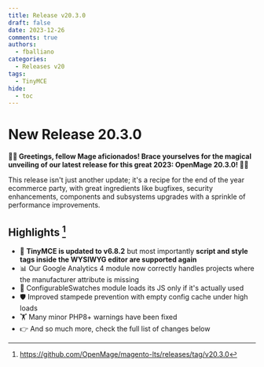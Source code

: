 ```yaml
---
title: Release v20.3.0
draft: false
date: 2023-12-26
comments: true
authors:
  - fballiano
categories:
  - Releases v20
tags:
  - TinyMCE
hide:
  - toc
---
```


# New Release 20.3.0

**🎉🛒 Greetings, fellow Mage aficionados!
Brace yourselves for the magical unveiling of our latest release for this great 2023: OpenMage 20.3.0! 🚀🪩**

This release isn't just another update; it's a recipe for the end of the year ecommerce party, with great ingredients like bugfixes, security enhancements, components and subsystems upgrades with a sprinkle of performance improvements.

<!-- more -->

## Highlights [^1]

- 📝 **TinyMCE is updated to v6.8.2** but most importantly **script and style tags inside the WYSIWYG editor are supported again**
- 📊 Our Google Analytics 4 module now correctly handles projects where the manufacturer attribute is missing
- 🚀 ConfigurableSwatches module loads its JS only if it's actually used
- 🛡️ Improved stampede prevention with empty config cache under high loads
- 🏋️ Many minor PHP8+ warnings have been fixed
- 👉 And so much more, check the full list of changes below

[^1]: https://github.com/OpenMage/magento-lts/releases/tag/v20.3.0
